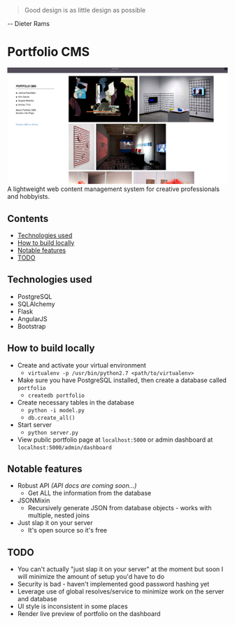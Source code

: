 > Good design is as little design as possible

-- Dieter Rams

# Portfolio CMS
![Public portfolio screenshot](screenshots/public_portfolio.png)
A lightweight web content management system for creative professionals and hobbyists.

## Contents
* [Technologies used](#tech)
* [How to build locally](#build)
* [Notable features](#notes)
* [TODO](#todo)

## <a name="tech"></a>Technologies used
* PostgreSQL
* SQLAlchemy
* Flask
* AngularJS
* Bootstrap

## <a name="build"></a>How to build locally
* Create and activate your virtual environment
  * `virtualenv -p /usr/bin/python2.7 <path/to/virtualenv>`
* Make sure you have PostgreSQL installed, then create a database called `portfolio`
  * `createdb portfolio`
* Create necessary tables in the database
  * `python -i model.py`
  * `db.create_all()`
* Start server
  * `python server.py`
* View pubilc portfolio page at `localhost:5000` or admin dashboard at `localhost:5000/admin/dashboard`

## <a name="notes"></a>Notable features
* Robust API *(API docs are coming soon...)*
  * Get ALL the information from the database
* JSONMixin
  * Recursively generate JSON from database objects - works with multiple, nested joins
* Just slap it on your server
  * It's open source so it's free

## <a name="todo"></a>TODO
* You can't actually "just slap it on your server" at the moment but soon I will minimize the amount of setup you'd have to do
* Security is bad - haven't implemented good password hashing yet
* Leverage use of global resolves/service to minimize work on the server and database
* UI style is inconsistent in some places
* Render live preview of portfolio on the dashboard
